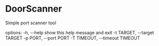 # DoorScanner
Simple port scanner tool

options:
  -h, --help            show this help message and exit
  -t TARGET, --target TARGET
  -p PORT, --port PORT
  -T TIMEOUT, --timeout TIMEOUT
